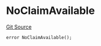# NoClaimAvailable
[Git Source](https://github.com/Taraxa-project/bridge/blob/e4d318b451d9170f9f2dde80fe4263043786ba03/src/errors/ConnectorErrors.sol)


```solidity
error NoClaimAvailable();
```

